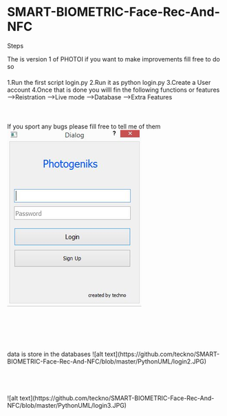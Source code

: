# SMART-BIOMETRIC-Face-Rec-And-NFC




Steps 


The is version 1 of PHOTOI if you want to make improvements fill free to do so
####

1.Run the first script login.py 
2.Run it as python login.py
3.Create a User account
4.Once that is done you willl fin the following 
functions or features
-->Reistration
-->Live mode
-->Database
-->Extra Features
<br/>
<br/>
<br/>
<br/>
If you sport any bugs please fill free to tell me of them 
![alt text](https://github.com/teckno/SMART-BIOMETRIC-Face-Rec-And-NFC/blob/master/PythonUML/login.JPG)

<br/>
<br/>
<br/>
<br/>
<br/>
data is store in the databases
![alt text](https://github.com/teckno/SMART-BIOMETRIC-Face-Rec-And-NFC/blob/master/PythonUML/login2.JPG)

<br/>
<br/>
<br/>
<br/>
<br/>
![alt text](https://github.com/teckno/SMART-BIOMETRIC-Face-Rec-And-NFC/blob/master/PythonUML/login3.JPG)
<br/>
<br/>
<br/>
